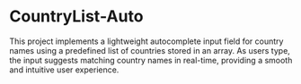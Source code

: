 # CountryList-Auto
This project implements a lightweight autocomplete input field for country names using a predefined list of countries stored in an array. As users type, the input suggests matching country names in real-time, providing a smooth and intuitive user experience.
